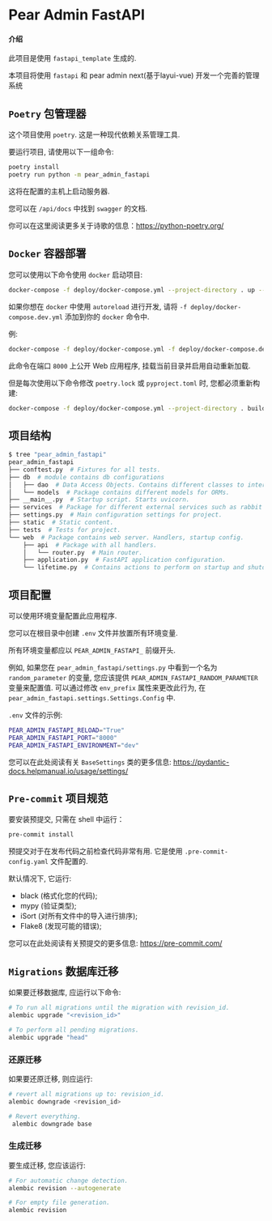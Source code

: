 # Pear Admin FastAPI

#### 介绍

此项目是使用 `fastapi_template` 生成的.

本项目将使用 `fastapi` 和 pear admin next(基于layui-vue) 开发一个完善的管理系统

## `Poetry` 包管理器

这个项目使用 `poetry`. 这是一种现代依赖关系管理工具.

要运行项目, 请使用以下一组命令:

```bash
poetry install
poetry run python -m pear_admin_fastapi
```

这将在配置的主机上启动服务器.

您可以在 `/api/docs` 中找到 `swagger` 的文档.

你可以在这里阅读更多关于诗歌的信息：https://python-poetry.org/

## `Docker` 容器部署

您可以使用以下命令使用 `docker` 启动项目:

```bash
docker-compose -f deploy/docker-compose.yml --project-directory . up --build
```

如果你想在 `docker` 中使用 `autoreload` 进行开发, 请将 `-f deploy/docker-compose.dev.yml` 添加到你的 `docker` 命令中.

例:

```bash
docker-compose -f deploy/docker-compose.yml -f deploy/docker-compose.dev.yml --project-directory . up --build
```

此命令在端口 `8000` 上公开 Web 应用程序, 挂载当前目录并启用自动重新加载.

但是每次使用以下命令修改 `poetry.lock` 或 `pyproject.toml` 时, 您都必须重新构建:

```bash
docker-compose -f deploy/docker-compose.yml --project-directory . build
```

## 项目结构

```bash
$ tree "pear_admin_fastapi"
pear_admin_fastapi
├── conftest.py  # Fixtures for all tests.
├── db  # module contains db configurations
│   ├── dao  # Data Access Objects. Contains different classes to interact with database.
│   └── models  # Package contains different models for ORMs.
├── __main__.py  # Startup script. Starts uvicorn.
├── services  # Package for different external services such as rabbit or redis etc.
├── settings.py  # Main configuration settings for project.
├── static  # Static content.
├── tests  # Tests for project.
└── web  # Package contains web server. Handlers, startup config.
    ├── api  # Package with all handlers.
    │   └── router.py  # Main router.
    ├── application.py  # FastAPI application configuration.
    └── lifetime.py  # Contains actions to perform on startup and shutdown.
```

## 项目配置

可以使用环境变量配置此应用程序.

您可以在根目录中创建 `.env` 文件并放置所有环境变量.

所有环境变量都应以 `PEAR_ADMIN_FASTAPI_` 前缀开头.

例如, 如果您在 `pear_admin_fastapi/settings.py` 中看到一个名为 `random_parameter` 的变量, 您应该提供 `PEAR_ADMIN_FASTAPI_RANDOM_PARAMETER`变量来配置值. 可以通过修改 `env_prefix` 属性来更改此行为, 在 `pear_admin_fastapi.settings.Settings.Config` 中.

`.env` 文件的示例:

```bash
PEAR_ADMIN_FASTAPI_RELOAD="True"
PEAR_ADMIN_FASTAPI_PORT="8000"
PEAR_ADMIN_FASTAPI_ENVIRONMENT="dev"
```

您可以在此处阅读有关 `BaseSettings` 类的更多信息: https://pydantic-docs.helpmanual.io/usage/settings/

## `Pre-commit` 项目规范

要安装预提交, 只需在 shell 中运行：

```bash
pre-commit install
```

预提交对于在发布代码之前检查代码非常有用.
它是使用 `.pre-commit-config.yaml` 文件配置的.

默认情况下, 它运行:

* black (格式化您的代码);
* mypy (验证类型);
* iSort (对所有文件中的导入进行排序);
* Flake8 (发现可能的错误);

您可以在此处阅读有关预提交的更多信息: https://pre-commit.com/

## `Migrations` 数据库迁移

如果要迁移数据库, 应运行以下命令:

```bash
# To run all migrations until the migration with revision_id.
alembic upgrade "<revision_id>"

# To perform all pending migrations.
alembic upgrade "head"
```

### 还原迁移

如果要还原迁移, 则应运行:

```bash
# revert all migrations up to: revision_id.
alembic downgrade <revision_id>

# Revert everything.
 alembic downgrade base
```

### 生成迁移

要生成迁移, 您应该运行:

```bash
# For automatic change detection.
alembic revision --autogenerate

# For empty file generation.
alembic revision
```
